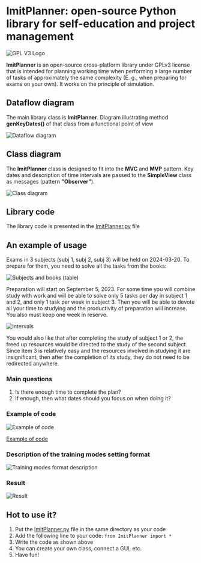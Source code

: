 # ImitPlanner: open-source Python library for self-education and project management

![GPL V3 Logo](./Descr/GPLv3_Logo.png)

**ImitPlanner** is an open-source cross-platform library under GPLv3 license that is intended for planning working time when performing a large number of tasks of approximately the same complexity (E. g., when preparing for exams on your own). It works on the principle of simulation.

## Dataflow diagram

The main library class is **ImitPlanner**. Diagram illustrating method **genKeyDates()** of that class from a functional point of view

![Dataflow diagram](./Descr/Dataflow.png)

## Class diagram

The **ImitPlanner** class is designed to fit into the **MVC** and **MVP** pattern. Key dates and description of time intervals are passed to the **SimpleView** class as messages (pattern **"Observer"**).

![Class diagram](./Descr/classdiag.png)

## Library code

The library code is presented in the [ImitPlanner.py](./ImitPlanner.py) file

## An example of usage

Exams in 3 subjects (subj 1, subj 2, subj 3) will be held on 2024-03-20. To prepare for them, you need to solve all the tasks from the books:

![Subjects and books (table)](./Descr/ExampleTable.png)

Preparation will start on September 5, 2023. For some time you will combine study with work and will be able to solve only 5 tasks per day in subject 1 and 2, and only 1 task per week in subject 3.  Then you will be able to devote all your time to studying and the productivity of preparation will increase. You also must keep one week in reserve.

![Intervals](./Descr/Intervals.png)

You would also like that after completing the study of subject 1 or 2, the freed up resources would be directed to the study of the second subject. Since item 3 is relatively easy and the resources involved in studying it are insignificant, then after the completion of its study, they do not need to be redirected anywhere.

### Main questions

1. Is there enough time to complete the plan?
2. If enough, then what dates should you focus on when doing it?

### Example of code

![Example of code](./Descr/CodeExample.png)

[Example of code](./Example.py)

### Description of the training modes setting format

![Training modes format description](./Descr/TrainingModesFormatDescr.png)

### Result

![Result](./Descr/Result.png)

## Hot to use it?

1. Put the [ImitPlanner.py](./ImitPlanner.py) file in the same directory as your code
2. Add the following line to your code: `from ImitPlanner import *`
3. Write the code as shown above
4. You can create your own class, connect a GUI, etc.
5. Have fun!
